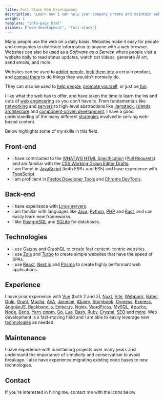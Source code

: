 ```yaml
---
title: Full Stack Web Development
description: "Learn how I can help your company create and maintain websites and web applications."
weight: 1
template: "info-page.html"
aliases: ["web-development", "full-stack"]
---
```


Many people use the web on a daily basis. Websites make it easy for people and companies to distribute information to anyone with a web browser. Websites can also be used as a *Software as a Service* where people visit a website daily to read status updates, watch cat videos, generate AI art, send emails, and more.

Websites can be used to [addict people](https://web.archive.org/web/20190720142052/https://digitalpsychology.io/), [lock them into](https://en.wikibooks.org/wiki/Strategy_for_Information_Markets/Dynamic_Competition) a certain product, and [compel them](https://www.deceptive.design/hall-of-shame) to do things they wouldn't normally do.

They can also be used to [help people](https://www.getgnulinux.org/), [promote yourself](https://mattbrictson.com/), or just be [*fun*](https://www.peppercarrot.com/).

I like what the web has to offer, and have taken the time to learn the ins and outs of [web engineering](https://icwe2023.webengineering.org/) so you don't have to. From fundamentals like [networking](https://www.arewewebyet.org/topics/lower-web-stack/) and [servers](https://nixos.org/manual/nixos/stable/) to high-level abstractions like [Jamstack](https://jamstack.org/), [islands architecture](https://www.patterns.dev/posts/islands-architecture) and [component-driven development](https://www.componentdriven.org/), I have a good understanding of the many different [strategies](https://rakhim.org/honestly-undefined/19/) involved in serving web-based content.

Below highlights some of my skills in this field.

## Front-end

- I have contributed to the [WHATWG HTML Specification](https://html.spec.whatwg.org/) ([Pull Requests](https://github.com/whatwg/html/pulls?q=is%3Apr+author%3Adonovanglover+is%3Aclosed)) and am familiar with the [CSS Working Group Editor Drafts](https://drafts.csswg.org/).
- I am fluent in [JavaScript](https://javascript.info/) (both ES6+ and ES5) and have experience with [TypeScript](https://www.typescriptlang.org/).
- I am proficient in [Firefox Developer Tools](https://firefox-source-docs.mozilla.org/devtools-user/) and [Chrome DevTools](https://developer.chrome.com/docs/devtools/overview/).

## Back-end

- I have experience with [Linux servers](/linux/).
- I am familiar with languages like [Java](https://codingbat.com/java), [Python](https://github.com/michael-lazar/rtv/pull/508/files), [PHP](https://www.php.net/) and [Rust](/rust/), and can easily learn new frameworks.
- I like [PostgreSQL](https://www.postgresql.org/) and [SQLite](https://www.sqlite.org/index.html) for databases.

## Technologies

- I use [Gatsby](https://www.gatsbyjs.com/) and [GraphQL](https://graphql.org/) to create fast content-centric websites.
- I use [Zola](https://www.getzola.org/) and [Turbo](https://turbo.hotwired.dev/) to create simple websites that have the speed of SPAs.
- I use [React](https://react.dev/), [Next.js](https://nextjs.org/) and [Prisma](https://www.prisma.io/) to create highly performant web applications.

## Experience

I have prior experience with [Vue](https://vuejs.org/) (both 2 and 3), [Nuxt](https://nuxt.com/), [Vite](https://vitejs.dev/), [Webpack](https://webpack.js.org/), [Babel](https://babeljs.io/), [Gulp](https://gulpjs.com/), [Grunt](https://gruntjs.com/), [Mocha](https://mochajs.org/), [AVA](https://github.com/avajs/ava), [Jasmine](https://jasmine.github.io/), [jQuery](https://jquery.com/), [Storybook](https://storybook.js.org/), [Cypress](https://www.cypress.io/), [Express](https://expressjs.com/), [AngularJS](https://angularjs.org/), [Backbone.js](https://backbonejs.org/), [Ember.js](https://emberjs.com/), [Nginx](https://nginx.org/), [WordPress](https://wordpress.org/), [MySQL](https://dev.mysql.com/doc/mysql-getting-started/en/), [Apache](https://httpd.apache.org/docs/current/howto/htaccess.html), [Node](https://nodejs.org/en), [Deno](https://deno.land/), [Yarn](https://classic.yarnpkg.com/en/), [pnpm](https://pnpm.io/), [Go](https://go.dev/), [Lua](https://www.lua.org/manual/5.1/manual.html), [Bash](https://www.gnu.org/software/bash/manual/bash.html), [Ruby](https://www.ruby-lang.org/en/), [Crystal](https://crystal-lang.org/), [SEO](https://developers.google.com/search/docs/fundamentals/get-started-developers) and [more](https://github.com/gridsome/gridsome/issues/1684). Web development is a fast-moving field and I am able to easily leverage new [technologies](https://web-frameworks-benchmark.netlify.app/result?asc=1&order_by=language) as needed.

## Maintenance

I have experience with maintaining projects over many years and understand the importance of simplicity and conservatism to avoid breakage. I also have experience migrating existing code bases to new technologies.

## Contact

If you're interested in hiring me, contact me with the icons below.
